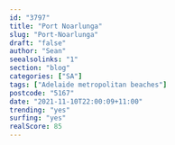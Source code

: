 ```yaml
---
id: "3797"
title: "Port Noarlunga"
slug: "Port-Noarlunga"
draft: "false"
author: "Sean"
seealsolinks: "1"
section: "blog"
categories: ["SA"]
tags: ["Adelaide metropolitan beaches"]
postcode: "5167"
date: "2021-11-10T22:00:09+11:00"
trending: "yes"
surfing: "yes"
realScore: 85
---
```

